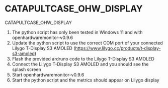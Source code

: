 # CATAPULTCASE_OHW_DISPLAY
CATAPULTCASE_OHW_DISPLAY

1. The python script has only been tested in Windows 11 and with openhardwaremonitor-v0.9.6
2. Update the python script to use the correct COM port of your connected Lilygo T-Display S3 AMOLED (https://www.lilygo.cc/products/t-display-s3-amoled)
3. Flash the provided ardruno code to the Lilygo T-Display S3 AMOLED
4. Connect the Lilygo T-Display S3 AMOLED and you should see the splash screen
5. Start openhardwaremonitor-v0.9.6
6. Start the python script and the metrics should appear on Lilygo display
